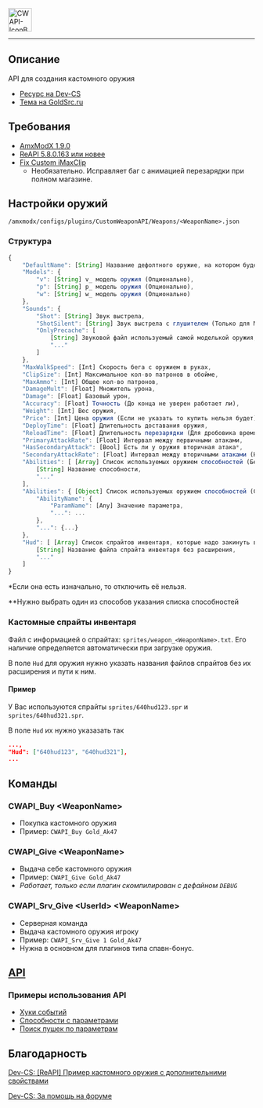 <img width=48 src="https://github.com/ArKaNeMaN/amxx-CustomWeaponsAPI/blob/master/IconBar-96.png?raw=true" alt="CWAPI-IconBar"/>

---

## Описание

API для создания кастомного оружия

- [Ресурс на Dev-CS](https://dev-cs.ru/resources/852/)
- [Тема на GoldSrc.ru](https://goldsrc.ru/threads/4202/)

## Требования

- [AmxModX 1.9.0](https://www.amxmodx.org/downloads-new.php)
- [ReAPI 5.8.0.163 или новее](http://teamcity.rehlds.org/project.html?projectId=Reapi)
- [Fix Custom iMaxClip](https://goldsrc.ru/threads/4165/)
  - Необязательно. Исправляет баг с анимацией перезарядки при полном магазине.

## Настройки оружий

`/amxmodx/configs/plugins/CustomWeaponAPI/Weapons/<WeaponName>.json`

### Структура
```js
{
    "DefaultName": [String] Название дефолтного оружие, на котором будет основано кастомное,
    "Models": {
        "v": [String] v_ модель оружия (Опционально),
        "p": [String] p_ модель оружия (Опционально),
        "w": [String] w_ модель оружия (Опционально)
    },
    "Sounds": {
        "Shot": [String] Звук выстрела,
        "ShotSilent": [String] Звук выстрела с глушителем (Только для M4A1 и USP-S),
        "OnlyPrecache": [
            [String] Звуковой файл используемый самой моделькой оружия,
            "..."
        ]
    },
    "MaxWalkSpeed": [Int] Скорость бега с оружием в руках,
    "ClipSize": [Int] Максимальное кол-во патронов в обойме,
    "MaxAmmo": [Int] Общее кол-во патронов,
    "DamageMult": [Float] Множитель урона,
    "Damage": [Float] Базовый урон,
    "Accuracy": [Float] Точность (До конца не уверен работает ли),
    "Weight": [Int] Вес оружия,
    "Price": [Int] Цена оружия (Если не указать то купить нельзя будет),
    "DeployTime": [Float] Длительность доставания оружия,
    "ReloadTime": [Float] Длительность перезарядки (Для дробовика время докидывания одного патрона),
    "PrimaryAttackRate": [Float] Интервал между первичными атаками,
    "HasSecondaryAttack": [Bool] Есть ли у оружия вторичная атака*,
    "SecondaryAttackRate": [Float] Интервал между вторичными атаками (Например, снятие\надевание глушителя),
    "Abilities": [ [Array] Список используемых оружием способностей (Без параметров)**
        [String] Название способности,
        "..."
    ], 
    "Abilities": { [Object] Список используемых оружием способностей (С параметрами)**
        "AbilityName": {
            "ParamName": [Any] Значение параметра,
            "...": ...
        },
        "...": {...}
    },
    "Hud": [ [Array] Список спрайтов инвентаря, которые надо закинуть в прекеш
        [String] Название файла спрайта инвентаря без расширения,
        "..."
    ]
}
```

*Если она есть изначально, то отключить её нельзя.

**Нужно выбрать один из способов указания списка способностей

### Кастомные спрайты инвентаря

Файл с информацией о спрайтах: `sprites/weapon_<WeaponName>.txt`. Его наличие определяется автоматически при загрузке оружия.

В поле `Hud` для оружия нужно указать названия файлов спрайтов без их расширения и пути к ним.

#### Пример

У Вас используются спрайты `sprites/640hud123.spr` и `sprites/640hud321.spr`.

В поле `Hud` их нужно указазать так

```json
...,
"Hud": ["640hud123", "640hud321"],
...
```

## Команды

### CWAPI_Buy \<WeaponName\>
* Покупка кастомного оружия
* Пример: `CWAPI_Buy Gold_Ak47`

### CWAPI_Give \<WeaponName\>
* Выдача себе кастомного оружия
* Пример: `CWAPI_Give Gold_Ak47`
* _Работает, только если плагин скомпилирован с дефайном `DEBUG`_

### CWAPI_Srv_Give \<UserId\> \<WeaponName\>
* Серверная команда
* Выдача кастомного оружия игроку
* Пример: `CWAPI_Srv_Give 1 Gold_Ak47`
* Нужна в основном для плагинов типа спавн-бонус.

## [API](https://github.com/ArKaNeMaN/amxx-CustomWeaponsAPI/blob/master/include/cwapi.inc)

### Примеры использования API

- [Хуки событий](https://github.com/ArKaNeMaN/amxx-CustomWeaponsAPI/blob/master/CWAPI_Test_Hooks.sma)
- [Способности с параметрами](https://github.com/ArKaNeMaN/amxx-CustomWeaponsAPI/blob/master/CWAPI_Test_AbilParams.sma)
- [Поиск пушек по параметрам](https://github.com/ArKaNeMaN/amxx-CustomWeaponsAPI/blob/master/CWAPI_Test_Search.sma)

## Благодарность
[Dev-CS: [ReAPI] Пример кастомного оружия с дополнительними свойствами](https://dev-cs.ru/threads/1983/)

[Dev-CS: За помощь на форуме](https://dev-cs.ru/threads/7718/)
